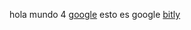 hola mundo 4
[google](https://www.google.com/) esto es google
[bitly](https://bitly.com/404-error-page)